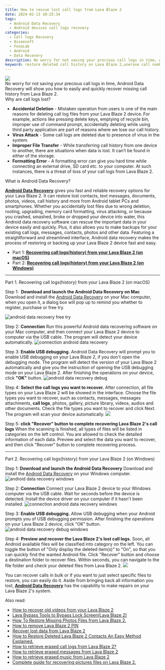 ```yaml
---
title: How to rescue lost call logs from Lava Blaze 2
date: 2024-02-13 10:25:34
tags: 
  - Android Data Recovery
  - Android devices call logs recovery
categories: 
  - Call logs Recovery
  - Aiseesoft
  - FoneLab
  - Android
  - Data Recovery
description: No worry for not saving your precious call logs in time, Android Data Recovery will show you how to easily and quickly recover missing call history from Lava Blaze 2.
keyword: restore deleted call history on Lava Blaze 2,unerase call numbers from Lava Blaze 2,Lava Blaze 2 call logs retrieval,retrieve wiped call logs Lava Blaze 2,save erased call logs on Lava Blaze 2,undelete call numbers from Lava Blaze 2,recover call history from Lava Blaze 2,deletes call history of Lava Blaze 2,how to recover call history in Lava Blaze 2,lost all call history in Lava Blaze 2 again,Lava Blaze 2 call history deleted itself,how to retrieve deleted call history from my Lava Blaze 2
---
```


<img src="https://img0mobiles.techidaily.com/images/best-assets/devices/lava/lava-blaze-2/2.jpg" class="atpl-imgstyle"  />

<div class="atpl-content atpl-for-fonelab-android recover-call-logs">

<div class="atpl-post-description-part-1">
No worry for not saving your precious call logs in time, Android Data Recovery will show you how to easily and quickly recover missing call history from Lava Blaze 2.
</div>



<div class="atpl-post-description-part-2">
<div class="tpl-content-sub-paragraph-title">
  Why are call logs lost?
</div>
<div class="tpl-content-sub-paragraph-content">
  <ul class="tpl-content-sub-paragraph-ul-style">
    <li><b>Accidental Deletion</b> - Mistaken operation from users is one of the main reasons for deleting call log files from your Lava Blaze 2 device. For example, actions like pressing delete keys, emptying of recycle bin, improper use of command prompt, accidentally deleting while using third party application are part of reasons where we lose our call history.</li>
    <li><b>Virus Attack</b> - Some call logs are deleted due to presence of virus in the system.</li>
    <li><b>Improper File Transfer</b> - While transferring call history from one device to another, there are situations when data is lost. It can’t be found in either of the storage.</li>
    <li><b>Formatting Error</b> - A formatting error can give you hard time while connecting an external drive, SD card etc. to your computer. At such instances, there is a threat of loss of your call logs from Lava Blaze 2.</li>
  </ul>
</div>
</div>

<div class="atpl-post-description-part-3">
<div class="tpl-content-sub-paragraph-title">
    What is Android Data Recovery?
</div>
<div class="tpl-content-sub-paragraph-content">
  <p>
  <a href="https://tools.techidaily.com/aiseesoft-android-data-recovery/" target="_blank" rel="noopener"><strong>Android Data Recovery</strong></a> gives you fast and reliable recovery options for your Lava Blaze 2. It can restore lost contacts, text messages, documents, photos, videos, call history and more from Android tablet PCs and smartphones. Whether you accidentally lost files due to wrong deletion, rooting, upgrading, memory card formatting, virus attacking, or because you crashed, smashed, broke or dropped your device into water, this Android data recovery software can rescue the important data in your device easily and quickly. Plus, it also allows you to make backups for your existing call logs, messages, contacts, photos and other data. Featuring a straightforward and streamlined interface, Android data recovery makes the process of restoring or backing up your  Lava Blaze 2 device fast and easy.
  </p>
</div>
</div>

<ul>
  <li>Part 1: <strong><a href="#p1"> Recovering call logs(history) from your Lava Blaze 2  (on macOS)</a></strong></li>
  <li>Part 2: <strong><a href="#p2"> Recovering call logs(history) from your Lava Blaze 2  (on Windows)</a></strong></li>
</ul>


<!-- Part 1 -->
<a id="p1" name="p1" ></a><hr>

<div>
  <span class="atpl-step-part-style">Part 1. Recovering call logs(history) from your Lava Blaze 2 (on macOS)</span>
</div>

<span class="atpl-stepstyle-a"><span>Step 1: </span></span> <strong>Download and launch the Android Data Recovery on Mac</strong>
Download and install the <a href="https://tools.techidaily.com/aiseesoft-android-data-recovery/" target="_blank" rel="noopener">Android Data Recovery</a> on your Mac computer, when you open it, a dialog box will pop up to remind you whether to register, purchase or free try.

<img src="https://tools.techidaily.com/images/apps/aiseesoft/android-data-recovery/mac-free-try.png" class="atpl-imgstyle" alt="android data recovery free try" />

<span class="atpl-stepstyle-a"><span>Step 2: </span></span> <strong>Connection</strong>
Run this powerful Android data recovering software on your Mac computer, and then connect your Lava Blaze 2 device to computer via the USB cable. The program will detect your device automatically.
<img src="https://tools.techidaily.com/images/apps/aiseesoft/android-data-recovery/mac-connection-interface.jpg" class="atpl-imgstyle" alt="connection android data recovery" />

<span class="atpl-stepstyle-a"><span>Step 3: </span></span> <strong>Enable USB debugging.</strong>
Android Data Recovery will prompt you to enable USB debugging on your Lava Blaze 2, if you don't open the debugging mode. The program will detect the version of your Lava Blaze 2 automatically and give you the instruction of opening the USB debugging mode on your Lava Blaze 2. After finishing the operations on your device, click <strong>"OK"</strong> button.
<img src="https://tools.techidaily.com/images/apps/aiseesoft/android-data-recovery/mac-android-usb-debug.jpg"  class="atpl-imgstyle" alt="android data recovery debug" />

<span class="atpl-stepstyle-a"><span>Step 4: </span></span> <strong>Select the call logs you want to recover.</strong>
After connection, all file types on your Lava Blaze 2 will be showed in the interface. Choose the file types you want to recover, such as contacts, messages, messages attachments, <b>call logs</b>, photos, gallery, picture library, videos, audios and other documents. Check the file types you want to recover and click Next. The program will scan your device automatically.
<img src="https://tools.techidaily.com/images/apps/aiseesoft/android-data-recovery/mac-choose-type-call-logs.jpg" class="atpl-imgstyle"  />

<span class="atpl-stepstyle-a"><span>Step 5: </span></span> <strong>click "Recover" button to  complete recovering Lava Blaze 2's call logs</strong>
When the scanning is finished, all types of files will be listed in categories on the left control. You are allowed to check the detailed information of each data. Preview and select the data you want to recover, and then click "Recover" button to complete recovering process.


<a id="p2" name="p2"></a><hr>

<!-- Part 2 -->
<div>
  <span class="atpl-step-part-style">Part 2. Recovering call logs(history) from your Lava Blaze 2 (on Windows)</span>
</div>

<span class="atpl-stepstyle-a"><span>Step 1: </span></span> <strong>Download and launch the Android Data Recovery</strong>
Download and install the <a href="https://tools.techidaily.com/aiseesoft-android-data-recovery/" target="_blank" rel="noopener">Android Data Recovery</a> on your Windows computer.
<img src="https://tools.techidaily.com/images/apps/aiseesoft/android-data-recovery/win-start-interface.png"  class="atpl-imgstyle" alt="android data recovery windows" />

<span class="atpl-stepstyle-a"><span>Step 2: </span></span> <strong>Connection</strong>
Connect your Lava Blaze 2 device to your Windows computer via the USB cable. Wait for seconds before the device is detected. Install the device driver on your computer if it hasn't been installed.
<img src="https://tools.techidaily.com/images/apps/aiseesoft/android-data-recovery/win-connection-interface.png" class="atpl-imgstyle" alt="connection android data recovery windows" />

<span class="atpl-stepstyle-a"><span>Step 3: </span></span> <strong>Enable USB debugging.</strong>
Allow USB debugging when your Android prompts you of USB debugging permission. After finishing the operations on your Lava Blaze 2 device, click "OK" button.
<img src="https://tools.techidaily.com/images/apps/aiseesoft/android-data-recovery/win-android-usb-debug.png" class="atpl-imgstyle" alt="android data recovery debug windows" />

<span class="atpl-stepstyle-a"><span>Step 4: </span></span> <strong>Preview and recover the Lava Blaze 2's lost call logs.</strong>
Soon, all Android available files will be classified into category on the left. You can toggle the button of "Only display the deleted item(s)" to "On", so that you can quickly find the wanted Android file. Click "Recover" button and choose a destination folder to recover files. Within seconds, you can navigate to the file folder and check your deleted files from Lava Blaze 2.
<img src="https://tools.techidaily.com/images/apps/aiseesoft/android-data-recovery/win-recover-call-logs.png" class="atpl-imgstyle"  />

<div class="atpl-post-description-part-4">
<div class="tpl-content-sub-paragraph-normal">
  <p>
    You can recover calls in bulk or if you want to just select specific files to restore, you can easily do it. Aside from bringing back all information you lost, <a href="https://tools.techidaily.com/aiseesoft-android-data-recovery/" target="_blank" rel="noopener"><strong>Android Data Recovery</strong></a> has the capability to make repairs on your Lava Blaze 2's system.
  </p>
</div>
</div>

<ins class="adsbygoogle"
     style="display:block"
     data-ad-client="ca-pub-7571918770474297"
     data-ad-slot="8358498916"
     data-ad-format="auto"
     data-full-width-responsive="true"></ins>

<span class="atpl-alsoreadstyle">Also read:</span>
<div><ul>
<li><a href="/how-to-recover-old-videos-from-your-lava-blaze-2-by-fonelab-android-recover-video/" target="_blank" rel="noopener"><u>How to recover old videos from your Lava Blaze 2</u></a></li>
<li><a href="/lava-bypass-tools-to-bypass-lock-screen-lava-blaze-2-by-drfone-android-unlock-android-unlock/" target="_blank" rel="noopener"><u>Lava Bypass Tools to Bypass Lock Screen(Lava Blaze 2)</u></a></li>
<li><a href="/how-to-restore-missing-photos-files-from-lava-blaze-2-by-fonelab-android-recover-photos/" target="_blank" rel="noopener"><u>How To  Restore Missing Photos Files from Lava Blaze 2.</u></a></li>
<li><a href="/how-to-remove-lava-blaze-2-pin-by-drfone-android-unlock-android-unlock/" target="_blank" rel="noopener"><u>How to remove Lava Blaze 2 PIN</u></a></li>
<li><a href="/recover-lost-data-from-lava-blaze-2-by-fonelab-android-recover-data/" target="_blank" rel="noopener"><u>Recover lost data from Lava Blaze 2</u></a></li>
<li><a href="/how-to-restore-deleted-lava-blaze-2-contacts-an-easy-method-explained-by-fonelab-android-recover-contacts/" target="_blank" rel="noopener"><u>How to Restore Deleted Lava Blaze 2 Contacts  An Easy Method Explained.</u></a></li>
<li><a href="/how-to-retrieve-erased-call-logs-from-lava-blaze-2-by-fonelab-android-recover-call-logs/" target="_blank" rel="noopener"><u>How to retrieve erased call logs from Lava Blaze 2?</u></a></li>
<li><a href="/how-to-retrieve-erased-messages-from-lava-blaze-2-by-fonelab-android-recover-messages/" target="_blank" rel="noopener"><u>How to retrieve erased messages from Lava Blaze 2</u></a></li>
<li><a href="/how-to-retrieve-erased-music-from-lava-blaze-2-by-fonelab-android-recover-music/" target="_blank" rel="noopener"><u>How to retrieve erased music from Lava Blaze 2</u></a></li>
<li><a href="/complete-guide-for-recovering-pictures-files-on-lava-blaze-2-by-fonelab-android-recover-pictures/" target="_blank" rel="noopener"><u>Complete guide for recovering pictures files on Lava Blaze 2.</u></a></li>
</ul></div>

</div>
